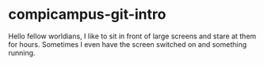 # compicampus-git-intro

Hello fellow worldians,
I like to sit in front of large screens and stare at them for hours.
Sometimes I even have the screen switched on and something running.

